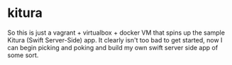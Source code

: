 # kitura

So this is just a vagrant + virtualbox + docker VM that spins up the sample Kitura (Swift Server-Side) app.  It clearly isn't too bad to get started, now I can begin picking and poking and build my own swift server side app of some sort.


